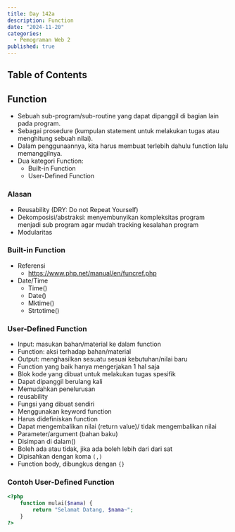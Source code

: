 ```yaml
---
title: Day 142a
description: Function
date: "2024-11-20"
categories:
  - Pemograman Web 2
published: true
---
```


## Table of Contents

## Function

- Sebuah sub-program/sub-routine yang dapat dipanggil di bagian lain pada program.
- Sebagai prosedure (kumpulan statement untuk melakukan tugas atau menghitung sebuah nilai).
- Dalam penggunaannya, kita harus membuat terlebih dahulu function lalu memanggilnya.
- Dua kategori Function:
  - Built-in Function
  - User-Defined Function

### Alasan

- Reusability (DRY: Do not Repeat Yourself)
- Dekomposisi/abstraksi: menyembunyikan kompleksitas program menjadi sub program agar mudah tracking kesalahan program
- Modularitas

### Built-in Function

- Referensi
  - https://www.php.net/manual/en/funcref.php
- Date/Time
  - Time()
  - Date()
  - Mktime()
  - Strtotime()

### User-Defined Function

- Input: masukan bahan/material ke dalam function
- Function: aksi terhadap bahan/material
- Output: menghasilkan sesuatu sesuai kebutuhan/nilai baru
- Function yang baik hanya mengerjakan 1 hal saja
- Blok kode yang dibuat untuk melakukan tugas spesifik
- Dapat dipanggil berulang kali
- Memudahkan penelurusan
- reusability
- Fungsi yang dibuat sendiri
- Menggunakan keyword function
- Harus didefiniskan function
- Dapat mengembalikan nilai (return value)/ tidak mengembalikan nilai
- Parameter/argument (bahan baku)
- Disimpan di dalam()
- Boleh ada atau tidak, jika ada boleh lebih dari dari sat
- Dipisahkan dengan koma `(,)`
- Function body, dibungkus dengan `{}`

### Contoh User-Defined Function

```php
<?php
    function mulai($nama) {
        return "Selamat Datang, $nama~";
    }
?>
```
